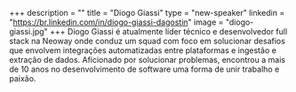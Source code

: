 +++
description = ""
title = "Diogo Giassi"
type = "new-speaker"
linkedin = "https://br.linkedin.com/in/diogo-giassi-dagostin"
image = "diogo-giassi.jpg"
+++
Diogo Giassi é atualmente líder técnico e desenvolvedor full stack na Neoway onde conduz um squad com foco em solucionar desafios que envolvem integrações automatizadas entre plataformas e ingestão e extração de dados. Aficionado por solucionar problemas, encontrou a mais de 10 anos no desenvolvimento de software uma forma de unir trabalho e paixão.